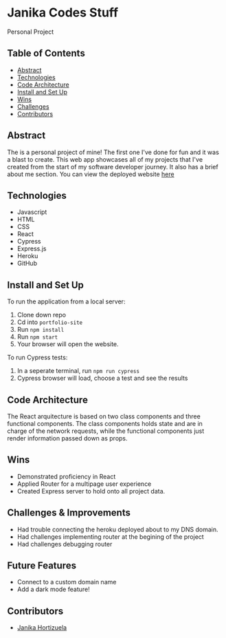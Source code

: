 

# Janika Codes Stuff
Personal Project


## Table of Contents
  - [Abstract](#abstract)
  - [Technologies](#technologies)
  - [Code Architecture](#code-architecture)
  - [Install and Set Up](#install-and-set-up)
  - [Wins](#wins)
  - [Challenges](#challenges)
  - [Contributors](#contributors)

## Abstract
The is a personal project of mine! The first one I've done for fun and it was a blast to create. This web app showcases all of my projects that I've created from the start of my software developer journey. It also has a brief about me section. You can view the deployed website [here](https://janika-codes-stuff.herokuapp.com/)

## Technologies
  - Javascript
  - HTML
  - CSS
  - React
  - Cypress
  - Express.js
  - Heroku
  - GitHub

## Install and Set Up

To run the application from a local server:

1) Clone down repo
2) Cd into `portfolio-site`
3) Run `npm install`
4) Run `npm start`
5) Your browser will open the website.

To run Cypress tests:
1) In a seperate terminal, run `npm run cypress`
2) Cypress browser will load, choose a test and see the results

## Code Architecture

  The React arquitecture is based on two class components and three functional components. The class components holds state and are in charge of the network requests, while the functional components just render information passed down as props.


## Wins
  - Demonstrated proficiency in React
  - Applied Router for a multipage user experience
  - Created Express server to hold onto all project data.

## Challenges & Improvements
  - Had trouble connecting the heroku deployed about to my DNS domain. 
  - Had challenges implementing router at the begining of the project
  - Had challenges debugging router 

## Future Features
  - Connect to a custom domain name
  - Add a dark mode feature!

## Contributors
  - [Janika Hortizuela](https://github.com/jhortizu01)

